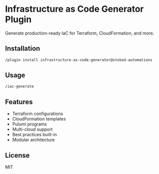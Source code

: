 # Infrastructure as Code Generator Plugin

Generate production-ready IaC for Terraform, CloudFormation, and more.

## Installation

```bash
/plugin install infrastructure-as-code-generator@stoked-automations
```

## Usage

```bash
/iac-generate
```

## Features

- Terraform configurations
- CloudFormation templates
- Pulumi programs
- Multi-cloud support
- Best practices built-in
- Modular architecture

## License

MIT
